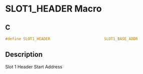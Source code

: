 # SLOT1_HEADER Macro

## C

```c
#define SLOT1_HEADER                        SLOT1_BASE_ADDR

```
## Description

 Slot 1 Header Start Address 




